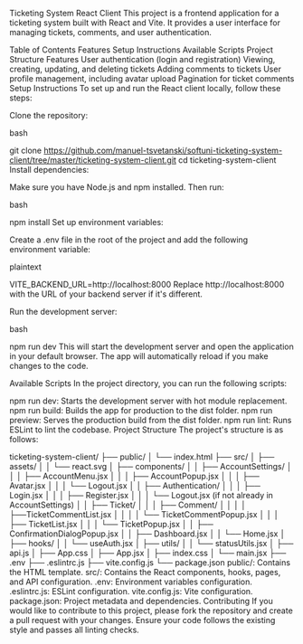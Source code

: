 Ticketing System React Client
This project is a frontend application for a ticketing system built with React and Vite. It provides a user interface for managing tickets, comments, and user authentication.

Table of Contents
Features
Setup Instructions
Available Scripts
Project Structure
Features
User authentication (login and registration)
Viewing, creating, updating, and deleting tickets
Adding comments to tickets
User profile management, including avatar upload
Pagination for ticket comments
Setup Instructions
To set up and run the React client locally, follow these steps:

Clone the repository:

bash
 
git clone https://github.com/manuel-tsvetanski/softuni-ticketing-system-client/tree/master/ticketing-system-client.git
cd ticketing-system-client
Install dependencies:

Make sure you have Node.js and npm installed. Then run:

bash
 
npm install
Set up environment variables:

Create a .env file in the root of the project and add the following environment variable:

plaintext
 
VITE_BACKEND_URL=http://localhost:8000
Replace http://localhost:8000 with the URL of your backend server if it's different.

Run the development server:

bash
 
npm run dev
This will start the development server and open the application in your default browser. The app will automatically reload if you make changes to the code.

Available Scripts
In the project directory, you can run the following scripts:

npm run dev: Starts the development server with hot module replacement.
npm run build: Builds the app for production to the dist folder.
npm run preview: Serves the production build from the dist folder.
npm run lint: Runs ESLint to lint the codebase.
Project Structure
The project's structure is as follows:
 
ticketing-system-client/
├── public/
│   └── index.html
├── src/
│   ├── assets/
│   │   └── react.svg
│   ├── components/
│   │   ├── AccountSettings/
│   │   │   ├── AccountMenu.jsx
│   │   │   ├── AccountPopup.jsx
│   │   │   ├── Avatar.jsx
│   │   │   └── Logout.jsx
│   │   ├── Authentication/
│   │   │   ├── Login.jsx
│   │   │   ├── Register.jsx
│   │   │   └── Logout.jsx (if not already in AccountSettings)
│   │   ├── Ticket/
│   │   │   ├── Comment/
│   │   │   │   ├──TicketCommentList.jsx
│   │   │   │   └── TicketCommentPopup.jsx
│   │   │   ├── TicketList.jsx
│   │   │   └── TicketPopup.jsx
│   │   ├── ConfirmationDialogPopup.jsx
│   │   ├── Dashboard.jsx
│   │   └── Home.jsx
│   ├── hooks/
│   │   └── useAuth.jsx
│   ├── utils/
│   │   └── statusUtils.jsx
│   ├── api.js
│   ├── App.css
│   ├── App.jsx
│   ├── index.css
│   └── main.jsx
├── .env
├── .eslintrc.js
├── vite.config.js
└── package.json
public/: Contains the HTML template.
src/: Contains the React components, hooks, pages, and API configuration.
.env: Environment variables configuration.
.eslintrc.js: ESLint configuration.
vite.config.js: Vite configuration.
package.json: Project metadata and dependencies.
Contributing
If you would like to contribute to this project, please fork the repository and create a pull request with your changes. Ensure your code follows the existing style and passes all linting checks.
